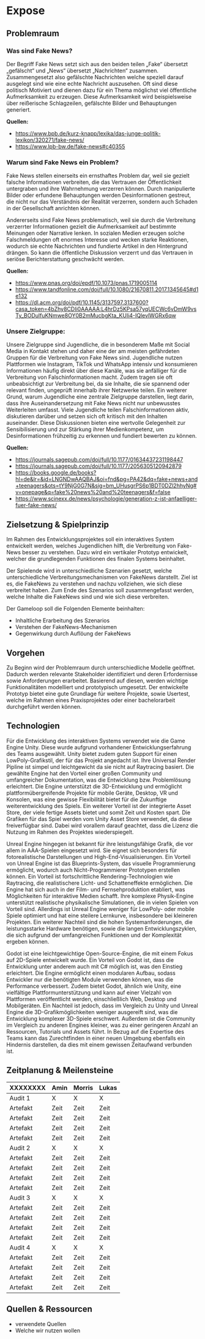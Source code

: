 # Expose

## Problemraum

### Was sind Fake News?

Der Begriff Fake News setzt sich aus den beiden teilen „Fake“ übersetzt „gefälscht“ und „News“ übersetzt „Nachrichten“ zusammen. Zusammengesetzt also gefälschte Nachrichten welche speziell darauf ausgelegt sind wie eine echte Nachricht auszusehen. Oft sind diese politisch Motiviert und dienen dazu für ein Thema möglichst viel öffentliche Aufmerksamkeit zu erzeugen. Diese Aufmerksamkeit wird beispielsweise über reißerische Schlagzeilen, gefälschte Bilder und Behauptungen generiert. 

**Quellen:**
- https://www.bpb.de/kurz-knapp/lexika/das-junge-politik-lexikon/320271/fake-news/
- https://www.lpb-bw.de/fake-news#c40355

### Warum sind Fake News ein Problem? 

Fake News stellen einerseits ein ernsthaftes Problem dar, weil sie gezielt falsche Informationen verbreiten, die das Vertrauen der Öffentlichkeit untergraben und ihre Wahrnehmung verzerren können. Durch manipulierte Bilder oder erfundene Behauptungen werden Desinformationen gestreut, die nicht nur das Verständnis der Realität verzerren, sondern auch Schaden in der Gesellschaft anrichten können. 

Andererseits sind Fake News problematisch, weil sie durch die Verbreitung verzerrter Informationen gezielt die Aufmerksamkeit auf bestimmte Meinungen oder Narrative lenken. In sozialen Medien erzeugen solche Falschmeldungen oft enormes Interesse und wecken starke Reaktionen, wodurch sie echte Nachrichten und fundierte Artikel in den Hintergrund drängen. So kann die öffentliche Diskussion verzerrt und das Vertrauen in seriöse Berichterstattung geschwächt werden.

**Quellen:** 
- https://www.pnas.org/doi/epdf/10.1073/pnas.1719005114
- https://www.tandfonline.com/doi/full/10.1080/21670811.2017.1345645#d1e132
- https://dl.acm.org/doi/pdf/10.1145/3137597.3137600?casa_token=4bZhy8CDIi0AAAAA:L4hrDz5KPsa57yqUECWc6vDmW9vsTy_BODulfuKNmwe8OY0B2mMucbgKta_KUIi4-IQlevlWGRx6qw

### Unsere Zielgruppe: 

Unsere Zielgruppe sind Jugendliche, die in besonderem Maße mit Social Media in Kontakt stehen und daher eine der am meisten gefährdeten Gruppen für die Verbreitung von Fake News sind. Jugendliche nutzen Plattformen wie Instagram, TikTok und WhatsApp intensiv und konsumieren Informationen häufig direkt über diese Kanäle, was sie anfälliger für die Verbreitung von Falschinformationen macht. Zudem tragen sie oft unbeabsichtigt zur Verbreitung bei, da sie Inhalte, die sie spannend oder relevant finden, ungeprüft innerhalb ihrer Netzwerke teilen.
Ein weiterer Grund, warum Jugendliche eine zentrale Zielgruppe darstellen, liegt darin, dass ihre Auseinandersetzung mit Fake News nicht nur unbewusstes Weiterleiten umfasst. Viele Jugendliche teilen Falschinformationen aktiv, diskutieren darüber und setzen sich oft kritisch mit den Inhalten auseinander. Diese Diskussionen bieten eine wertvolle Gelegenheit zur Sensibilisierung und zur Stärkung ihrer Medienkompetenz, um Desinformationen frühzeitig zu erkennen und fundiert bewerten zu können.

**Quellen:**
- https://journals.sagepub.com/doi/full/10.1177/01634437231198447
- https://journals.sagepub.com/doi/full/10.1177/2056305120942879
- https://books.google.de/books?hl=de&lr=&id=LNGNDwAAQBAJ&oi=fnd&pg=PA42&dq=fake+news+and+teenagers&ots=tY9NjG0G7N&sig=bm_UHusgrPS6p1BDT0DZl2hhyNg#v=onepage&q=fake%20news%20and%20teenagers&f=false
- https://www.scinexx.de/news/psychologie/generation-z-ist-anfaelliger-fuer-fake-news/

## Zielsetzung & Spielprinzip

Im Rahmen des Entwicklungsprojektes soll ein interaktives System entwickelt werden, welches Jugendlichen hilft, die Verbreitung von Fake-News besser zu verstehen. Dazu wird ein vertikaler Prototyp entwickelt, welcher die grundlegenden Funktionen des finalen Systems beinhaltet.

Der Spielende wird in unterschiedliche Szenarien gesetzt, welche unterschiedliche Verbreitungsmechanismen von FakeNews darstellt. Ziel ist es, die FakeNews zu verstehen und nachzu vollziehen, wie sich diese verbreitet haben. Zum Ende des Szenarios soll zusammengefasst werden, welche Inhalte die FakeNews sind und wie sich diese verbreiten.

Der Gameloop soll die Folgenden Elemente beinhalten:
+ Inhaltliche Erarbeitung des Szenarios
+ Verstehen der FakeNews-Mechanismen
+ Gegenwirkung durch Auflöung der FakeNews

## Vorgehen

Zu Beginn wird der Problemraum durch unterschiedliche Modelle geöffnet. Dadurch werden relevante Stakeholder identifiziert und deren Erfordernisse sowie Anforderungen erarbeitet. Basierend auf diesen, werden wichtige Funktionalitäten modelliert und prototypisch umgesetzt.
Der entwickelte Prototyp bietet eine gute Grundlage für weitere Projekte, sowie Usertest, welche im Rahmen eines Praxisprojektes oder einer bachelorarbeit durchgeführt werden können.

## Technologien

Für die Entwicklung des interaktiven Systems verwendet wie die Game Engine Unity. Diese wurde aufgrund vorhandener Entwicklungserfahrung des Teams ausgewählt. Unity bietet zudem guten Support für einen LowPoly-Grafikstil, der für das Projekt angedacht ist. Ihre Universal Render Pipline ist simpel und leichtgewicht da sie nicht auf Raytracing basiert. Die gewählte Engine hat den Vorteil einer großen Community und umfangreicher Dokumentation, was die Entwicklung bzw. Problemlösung erleichtert. Die Engine unterstützt die 3D-Entwicklung und ermöglicht plattformübergreifende Projekte für mobile Geräte, Desktop, VR und Konsolen, was eine gewisse Flexibilität bietet für die Zukunftige weiterentwicklung des Spiels. Ein weiterer Vorteil ist der integrierte Asset Store, der viele fertige Assets bietet und somit Zeit und Kosten spart. Die Grafiken für das Spiel werden vom Unity Asset Store verwendet, da diese freiverfügbar sind. Dabei wird vorallem darauf geachtet, dass die Lizenz die Nutzung im Rahmen des Projektes wiederspiegelt.

Unreal Engine hingegen ist bekannt für ihre leistungsfähige Grafik, die vor allem in AAA-Spielen eingesetzt wird. Sie eignet sich besonders für fotorealistische Darstellungen und High-End-Visualisierungen. Ein Vorteil von Unreal Engine ist das Blueprints-System, das visuelle Programmierung ermöglicht, wodurch auch Nicht-Programmierer Prototypen erstellen können. Ein Vorteil ist fortschrittliche Rendering-Technologien wie Raytracing, die realistischere Licht- und Schatteneffekte ermöglichen. Die Engine hat sich auch in der Film- und Fernsehproduktion etabliert, was Möglichkeiten für interaktive Medien schafft. Ihre komplexe Physik-Engine unterstützt realistische physikalische Simulationen, die in vielen Spielen von Vorteil sind. Allerdings ist Unreal Engine weniger für LowPoly- oder mobile Spiele optimiert und hat eine steilere Lernkurve, insbesondere bei kleineren Projekten. Ein weiterer Nachteil sind die hohen Systemanforderungen, die leistungsstarke Hardware benötigen, sowie die langen Entwicklungszyklen, die sich aufgrund der umfangreichen Funktionen und der Komplexität ergeben können.

Godot ist eine leichtgewichtige Open-Source-Engine, die mit einem Fokus auf 2D-Spiele entwickelt wurde. Ein Vorteil von Godot ist, dass die Entwicklung unter anderem auch mit C# möglich ist, was den Einstieg erleichtert. Die Engine ermöglicht einen modularen Aufbau, sodass Entwickler nur die benötigten Module verwenden können, was die Performance verbessert. Zudem bietet Godot, ähnlich wie Unity, eine vielfältige Plattformunterstützung und kann auf einer Vielzahl von Plattformen veröffentlicht werden, einschließlich Web, Desktop und Mobilgeräten. Ein Nachteil ist jedoch, dass im Vergleich zu Unity und Unreal Engine die 3D-Grafikmöglichkeiten weniger ausgereift sind, was die Entwicklung komplexer 3D-Spiele erschwert. Außerdem ist die Community im Vergleich zu anderen Engines kleiner, was zu einer geringeren Anzahl an Ressourcen, Tutorials und Assets führt. In Bezug auf die Expertise des Teams kann das Zurechtfinden in einer neuen Umgebung ebenfalls ein Hindernis darstellen, da dies mit einem gewissen Zeitaufwand verbunden ist.

## Zeitplanung & Meilensteine

XXXXXXXX | Amin | Morris | Lukas
-------- | -------- | -------- | --------
Audit 1  | X  | X   | X
Artefakt   | Zeit   | Zeit   | Zeit
Artefakt   | Zeit   | Zeit   | Zeit
Artefakt   | Zeit   | Zeit   | Zeit
Artefakt   | Zeit   | Zeit   | Zeit
Audit 2  | X  | X   | X
Artefakt   | Zeit   | Zeit   | Zeit
Artefakt   | Zeit   | Zeit   | Zeit
Artefakt   | Zeit   | Zeit   | Zeit
Artefakt   | Zeit   | Zeit   | Zeit
Audit 3 | X  | X   | X
Artefakt   | Zeit   | Zeit   | Zeit
Artefakt   | Zeit   | Zeit   | Zeit
Artefakt   | Zeit   | Zeit   | Zeit
Artefakt   | Zeit   | Zeit   | Zeit
Audit 4  | X  | X   | X
Artefakt   | Zeit   | Zeit   | Zeit
Artefakt   | Zeit   | Zeit   | Zeit
Artefakt   | Zeit   | Zeit   | Zeit
Artefakt   | Zeit   | Zeit   | Zeit


## Quellen & Ressourcen

+ verwendete Quellen
+ Welche wir nutzen wollen
